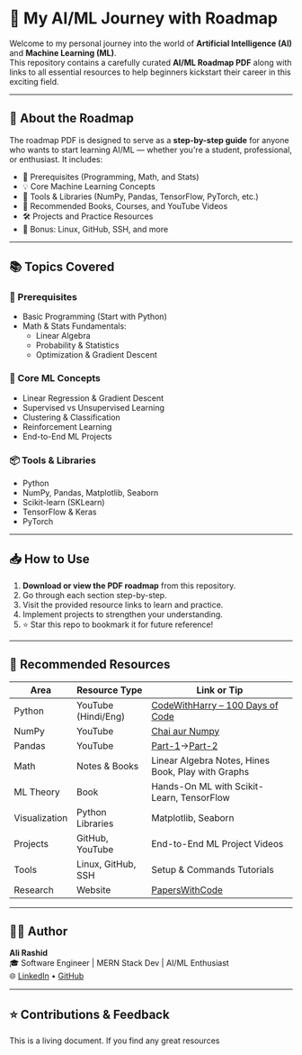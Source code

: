 # 🧠 My AI/ML Journey with Roadmap

Welcome to my personal journey into the world of **Artificial Intelligence (AI)** and **Machine Learning (ML)**.  
This repository contains a carefully curated **AI/ML Roadmap PDF** along with links to all essential resources to help beginners kickstart their career in this exciting field.

---

## 📄 About the Roadmap

The roadmap PDF is designed to serve as a **step-by-step guide** for anyone who wants to start learning AI/ML — whether you're a student, professional, or enthusiast. It includes:

- 📌 Prerequisites (Programming, Math, and Stats)
- 💡 Core Machine Learning Concepts
- 🧰 Tools & Libraries (NumPy, Pandas, TensorFlow, PyTorch, etc.)
- 📘 Recommended Books, Courses, and YouTube Videos
- 🛠️ Projects and Practice Resources
- 🐧 Bonus: Linux, GitHub, SSH, and more

---

## 📚 Topics Covered

### 🔧 Prerequisites
- Basic Programming (Start with Python)
- Math & Stats Fundamentals:
  - Linear Algebra
  - Probability & Statistics
  - Optimization & Gradient Descent

### 🧠 Core ML Concepts
- Linear Regression & Gradient Descent
- Supervised vs Unsupervised Learning
- Clustering & Classification
- Reinforcement Learning
- End-to-End ML Projects

### 📦 Tools & Libraries
- Python
- NumPy, Pandas, Matplotlib, Seaborn
- Scikit-learn (SKLearn)
- TensorFlow & Keras
- PyTorch

---

## 📥 How to Use

1. **Download or view the PDF roadmap** from this repository.
2. Go through each section step-by-step.
3. Visit the provided resource links to learn and practice.
4. Implement projects to strengthen your understanding.
5. ⭐ Star this repo to bookmark it for future reference!

---

## 📘 Recommended Resources

| Area            | Resource Type          | Link or Tip |
|-----------------|------------------------|-------------|
| Python          | YouTube (Hindi/Eng)    | [CodeWithHarry – 100 Days of Code](https://www.youtube.com/@CodeWithHarry) |
| NumPy           | YouTube                | [Chai aur Numpy](https://www.youtube.com/watch?v=x7ULDYs4X84&t=1883s) |
| Pandas          | YouTube                | [Part-1](https://www.youtube.com/watch?v=qrMnoY8qBJM)->[Part-2](https://www.youtube.com/watch?v=0T9qhK5wBqI) |
| Math            | Notes & Books          | Linear Algebra Notes, Hines Book, Play with Graphs |
| ML Theory       | Book                   | Hands-On ML with Scikit-Learn, TensorFlow |
| Visualization   | Python Libraries       | Matplotlib, Seaborn |
| Projects        | GitHub, YouTube        | End-to-End ML Project Videos |
| Tools           | Linux, GitHub, SSH     | Setup & Commands Tutorials |
| Research        | Website                | [PapersWithCode](https://paperswithcode.com) |

---

## 🧑‍💻 Author

**Ali Rashid**  
🎓 Software Engineer | MERN Stack Dev | AI/ML Enthusiast  
🌐 [LinkedIn](https://www.linkedin.com/in/workingwithali/) • [GitHub](https://github.com/workingwithali)

---

## ⭐ Contributions & Feedback

This is a living document. If you find any great resources
